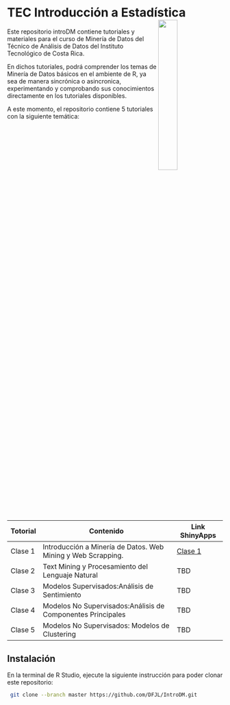   
# TEC Introducción a Estadística <a href="url"><img src="https://www.tec.ac.cr/sites/default/files/media/branding/logo-tec.png" align="right" width="30%"></a>


Este repositorio introDM contiene tutoriales y materiales para el curso de Minería de Datos del Técnico de Análisis de Datos del Instituto Tecnológico de Costa Rica.

En dichos tutoriales, podrá comprender los temas de Minería de Datos básicos en el ambiente de R, ya sea de manera sincrónica o asincronica, experimentando y comprobando sus conocimientos directamente en los tutoriales disponibles.

A este momento, el repositorio contiene 5 tutoriales con la siguiente temática:

| Totorial | Contenido                                                    | Link ShinyApps                                                                                                      |
|----------|--------------------------------------------------------------|---------------------------------------------------------------------------------------------------------------------|
| Clase 1  | Introducción a Minería de Datos. Web Mining y Web Scrapping. | [Clase 1](https://dfjl1986.shinyapps.io/Clase1DM/#section-aspectos-legales-y-%C3%A9ticos "Intro a MD y Web Mining") |
| Clase 2  | Text Mining y Procesamiento del Lenguaje Natural             | TBD                                                                                                                 |
| Clase 3  | Modelos Supervisados:Análisis de Sentimiento                 | TBD                                                                                                                 |
| Clase 4  | Modelos No Supervisados:Análisis de Componentes Principales  | TBD                                                                                                                 |
| Clase 5  | Modelos No Supervisados: Modelos de Clustering               | TBD                                                                                                                 |

## Instalación

En la terminal de R Studio, ejecute la siguiente instrucción para poder clonar este repositorio:

``` bash
 git clone --branch master https://github.com/DFJL/IntroDM.git
```
